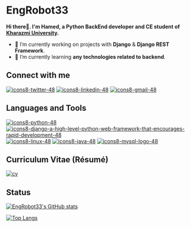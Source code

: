 # EngRobot33

**Hi there👋. I'm Hamed, a Python BackEnd developer and CE student of [Kharazmi University](https://khu.ac.ir/).**

- 🔭 I’m currently working on projects with **Django** & **Django REST Framework**.
- 🌱 I’m currently learning **any technologies related to backend**.


## Connect with me
[![icons8-twitter-48](https://user-images.githubusercontent.com/74541595/179396963-19c09b21-ac62-4a83-b7ec-f7dc202f6430.png)](https://twitter.com/hmdkhsrvee)
[![icons8-linkedin-48](https://user-images.githubusercontent.com/74541595/179397144-552658c1-0a28-46b5-be2b-3fbf85ace9d8.png)](https://www.linkedin.com/in/hmdkhsrvee)
[![icons8-gmail-48](https://user-images.githubusercontent.com/74541595/179397245-37cdb849-4283-4f70-956c-f2e739e44401.png)](mailto:hmdkhsrvee@gmail.com)


## Languages and Tools
[![icons8-python-48](https://user-images.githubusercontent.com/74541595/179397613-97fde14d-0aac-43d5-82b5-32566434f76c.png)](https://www.python.org/)
[![icons8-django-a-high-level-python-web-framework-that-encourages-rapid-development-48](https://user-images.githubusercontent.com/74541595/179397616-265545b6-1b33-4b28-a8bc-9f951a127785.png)](https://www.djangoproject.com/)
[![icons8-linux-48](https://user-images.githubusercontent.com/74541595/179397629-e5dd2796-0605-4f22-817a-39db48d4fd21.png)](https://www.linux.org/)
[![icons8-java-48](https://user-images.githubusercontent.com/74541595/179397635-6065c1dd-fbd9-4fe9-9088-0e8bbebadecb.png)](https://www.java.com/)
[![icons8-mysql-logo-48](https://user-images.githubusercontent.com/74541595/179397677-e0c6910c-db16-4a0c-a4a1-44aba86c7d35.png)](https://www.mysql.com/)


## Curriculum Vitae (Résumé)
[![cv](https://user-images.githubusercontent.com/74541595/180615167-4281c951-07e0-4350-be9b-63f8836b7f70.png)](https://drive.google.com/file/d/10TKtNmRn0lt9q5zTurwGn7X2gfgmYYW9/view?usp=sharing)


## Status
[![EngRobot33's GitHub stats](https://github-readme-stats.vercel.app/api?username=EngRobot33)](https://github.com/anuraghazra/github-readme-stats)

[![Top Langs](https://github-readme-stats.vercel.app/api/top-langs/?username=EngRobot33&hide=javascript,html,css,scss&layout=compact)](https://github.com/anuraghazra/github-readme-stats)
